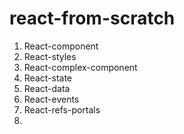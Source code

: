 # react-from-scratch

1. React-component
2. React-styles
3. React-complex-component
4. React-state
5. React-data
6. React-events
7. React-refs-portals
8.

